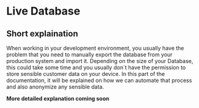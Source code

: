 # Live Database

## Short explaination

When working in your development environment, you usually have the problem that you need to manually export the database from your production system and import it. Depending on the size of your Database, this could take some time and you usually don´t have the permission to store sensible customer data on your device. In this part of the documentation, it will be explained on how we can automate that process and also anonymize any sensible data.

**More detailed explanation coming soon**